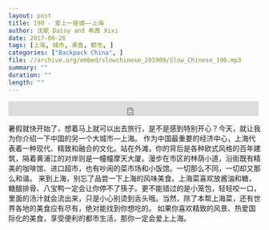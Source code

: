 ```yaml
---
layout: post
title: 190 - 爱上一座城——上海
author: 沈妮 Daisy and 希茜 Xixi
date: 2017-06-26
tags: [上海, 城市, 美食, 都市, ]
categories: ["Backpack China", ]
file: //archive.org/embed/slowchinese_201909/Slow_Chinese_190.mp3
summary: ""
duration: ""
length: ""
---
```


<iframe src="https://archive.org/embed/slowchinese_201909/Slow_Chinese_190.mp3" width="500" height="30" frameborder="0" webkitallowfullscreen="true" mozallowfullscreen="true" allowfullscreen></iframe>

暑假就快开始了，想着马上就可以出去旅行，是不是感到特别开心？今天，就让我为你介绍一下中国的另一个大城市—上海。
作为中国最重要的经济中心，上海代表着一种现代、精致和融合的文化。站在外滩，你的背后是各种欧式风格的百年建筑，隔着黄浦江的对岸则是一幢幢摩天大厦。漫步在市区的林荫小道，沿街既有精美的咖啡馆、进口超市，也有吵闹的菜市场和小饭馆。一切那么不同，一切却又那么和谐。
来到上海，别忘了品尝一下上海的风味美食。上海菜喜欢放酱油和糖，糖醋排骨、八宝鸭一定会让你停不了筷子。更不能错过的是小笼包，轻轻咬一口，里面的汤汁就会流出来，只是小心别烫到舌头哦。当然，除了本帮上海菜，还有世界各地的美食应有尽有，绝对能找到你想吃的。
如果你喜欢精致的风景、热爱国际化的美食，享受便利的都市生活，那你一定会爱上上海。
